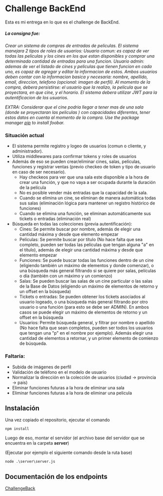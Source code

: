 # Challenge BackEnd

Esta es mi entrega en lo que es el challenge de BackEnd.

##### La consigna fue:

*Crear un sistema de compras de entradas de peliculas. El sistema manejara 2 tipos de roles de usuarios:*
*Usuario comun: es capaz de ver todas las peliculas y los cines en los que estan disponibles y comprar una determinada cantidad de entradas para una funcion.*
*Usuario admin: ademas de ver el listado de cines y peliculas que tienen funcion en cada uno, es capaz de agregar y editar la informacion de estos.*
*Ambos usuarios deben contar con la informacion basica y necesaria: nombre, apellido, email, direccion, telefono (opcional: imagen de perfil).*
*Al momento de la compra, debera persistirse: el usuario que la realizo, la pelicula que se proyectara, en que cine, y el horario.*
*El sistema debera utilizar JWT para la autentificacion de los usuarios.*

*EXTRA:*
*Considerar que el cine podria llegar a tener mas de una sala (donde se proyectaran las peliculas ) con capacidades diferentes, tener estos datos en cuenta al momento de la compra.*
*Use the package manager [pip](https://pip.pypa.io/en/stable/) to install foobar.*



### Situación actual

- El sistema permite registro y logeo de usuarios (comun o cliente, y administrador).
- Utiliza middlewares para confirmar tokens y roles de usuarios
- Además de eso se pueden crear/eliminar cines, salas, películas, funciones y registrar ventas (previo checkeo de token y tipo de usuario en caso de ser necesario).
  - Hay checkeos para ver que una sala este disponible a la hora de crear una función, y que no vaya a ser ocupada durante la duración de la película
  - No es posible vender más entradas que la capacidad de la sala.
  - Cuando se elimina un cine, se eliminan de manera automática todas sus salas (eliminación lógica para mantener un registro histórico de funciones)
  - Cuando se elimina una función, se eliminan automáticamente sus tickets o entradas (eliminación real)
- Búsqueda en todas las colecciones (previa autentificación):
  - Cines: Se permite buscar por nombre, además de elegir una cantidad máxima y desde que elemento empezar
  - Películas: Se permite buscar por título (No hace falta que sea completo, pueden ser todas las películas que tengan alguna "a" en el título), además de elegir una cantidad máxima y desde que elemento empezar
  - Funciones: Se puede buscar todas las funciones dentro de un cine (eligiendo también un máximo de elementos y donde comenzar), o una búsqueda más general filtrando si se quiere por salas, películas o día (también con un máximo y un comienzo)
  - Salas: Se pueden buscar las salas de un cine particular o las salas de la Base de Datos (eligiendo un máximo de elementos de retorno y un offset en la búsqueda)
  - Tickets o entradas: Se pueden obtener los tickets asociados al usuario logeado, o una búsqueda más general filtrando por otro usuario o una función (para esto se debe ser ADMIN). En ambos casos se puede elegir un máximo de elementos de retorno y un offset en la búsqueda
  - Usuarios: Permite búsqueda general, y filtrar por nombre o apellido (No hace falta que sean completos, pueden ser todos los usuarios que tengan una "p" en el nombre por ejemplo). Además elegir una cantidad de elementos a retornar, y un primer elemento de comienzo de búsqueda.

### Faltaría:

- Subida de imágenes de perfíl
- Validación de teléfono en el modelo de usuario
- Normalizar la dirección en la colección de usuarios (ciudad -> provincia -> pais)
- Eliminar funciones futuras a la hora de eliminar una sala
- Eliminar funciones futuras a la hora de eliminar una pelicula

## Instalación
Una vez copiado el repositorio, ejecutar el comando 
```
npm install
```

Luego de eso, montar el servidor (el archivo base del servidor que se encuentra en la carpeta **_server_**)

(Ejecutar por ejemplo el siguiente comando desde la ruta base)
```
node .\server\server.js
```

## Documentación de los endpoints
[ChallengeBack](https://documenter.getpostman.com/view/6482470/S1EQUyPD)